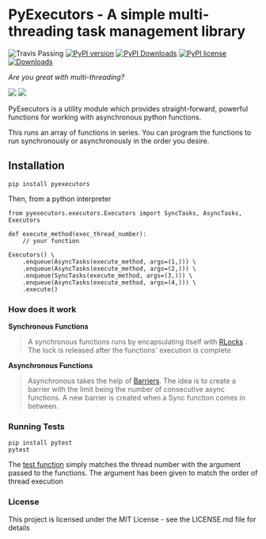 # PyExecutors - A simple multi-threading task management library




![Travis Passing](https://travis-ci.com/tanmay23235616/pyexecutors.svg?branch=master) 
[![PyPI version](https://badge.fury.io/py/pyexecutors.svg)](https://badge.fury.io/py/pyexecutors) 
[![PyPI Downloads](https://img.shields.io/pypi/dm/pyexecutors)](https://badge.fury.io/py/pyexecutors)
[![PyPI license](https://img.shields.io/pypi/l/ansicolortags.svg)](https://pypi.python.org/pypi/ansicolortags/)
 [![Downloads](https://pepy.tech/badge/pyexecutors)](https://pepy.tech/project/pyexecutors)



*Are you great with multi-threading?*

[![](https://api.gh-polls.com/poll/01DZM6ZQJE9TQYRE5YS86JAH1S/Yes)](https://api.gh-polls.com/poll/01DZM6ZQJE9TQYRE5YS86JAH1S/Yes/vote)
[![](https://api.gh-polls.com/poll/01DZM6ZQJE9TQYRE5YS86JAH1S/No)](https://api.gh-polls.com/poll/01DZM6ZQJE9TQYRE5YS86JAH1S/No/vote)
 
PyExecutors is a utility module which provides straight-forward, powerful functions for working with asynchronous python functions.
 
This runs an array of functions in series. You can program the functions to run synchronously or asynchronously in the order you desire. 


## Installation

`pip install pyexecutors`

Then, from a python interpreter 

```
from pyexecutors.executors.Executors import SyncTasks, AsyncTasks, Executors

def execute_method(exec_thread_number):
    // your function

Executors() \
    .enqueue(AsyncTasks(execute_method, args=(1,))) \
    .enqueue(AsyncTasks(execute_method, args=(2,))) \
    .enqueue(SyncTasks(execute_method, args=(3,))) \
    .enqueue(AsyncTasks(execute_method, args=(4,))) \
    .execute()

```

### How does it work

**Synchronous Functions**
> A synchronous functions runs by encapsulating itself with [RLocks](https://docs.python.org/2.0/lib/rlock-objects.html)
. The lock is released after the functions' execution is complete


**Asynchronous Functions**
> Asynchronous takes the help of [Barriers](https://docs.python.org/3/library/threading.html). The idea is to create a barrier with the  limit being the number of consecutive async functions.
> A new barrier is created when a Sync function comes in between. 

### Running Tests

```buildoutcfg
pip install pytest
pytest
```
The [test function](https://raw.githubusercontent.com/tanmay23235616/pyexecutors/master/pyexecutors/tests/test_executors.py) simply matches the thread number with the argument passed to the functions. 
The argument has been given to match the order of thread execution


### License

This project is licensed under the MIT License - see the LICENSE.md file for details



